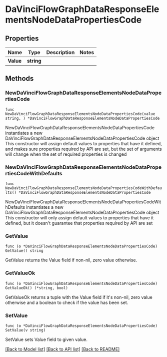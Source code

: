 # DaVinciFlowGraphDataResponseElementsNodeDataPropertiesCode

## Properties

Name | Type | Description | Notes
------------ | ------------- | ------------- | -------------
**Value** | **string** |  | 

## Methods

### NewDaVinciFlowGraphDataResponseElementsNodeDataPropertiesCode

`func NewDaVinciFlowGraphDataResponseElementsNodeDataPropertiesCode(value string, ) *DaVinciFlowGraphDataResponseElementsNodeDataPropertiesCode`

NewDaVinciFlowGraphDataResponseElementsNodeDataPropertiesCode instantiates a new DaVinciFlowGraphDataResponseElementsNodeDataPropertiesCode object
This constructor will assign default values to properties that have it defined,
and makes sure properties required by API are set, but the set of arguments
will change when the set of required properties is changed

### NewDaVinciFlowGraphDataResponseElementsNodeDataPropertiesCodeWithDefaults

`func NewDaVinciFlowGraphDataResponseElementsNodeDataPropertiesCodeWithDefaults() *DaVinciFlowGraphDataResponseElementsNodeDataPropertiesCode`

NewDaVinciFlowGraphDataResponseElementsNodeDataPropertiesCodeWithDefaults instantiates a new DaVinciFlowGraphDataResponseElementsNodeDataPropertiesCode object
This constructor will only assign default values to properties that have it defined,
but it doesn't guarantee that properties required by API are set

### GetValue

`func (o *DaVinciFlowGraphDataResponseElementsNodeDataPropertiesCode) GetValue() string`

GetValue returns the Value field if non-nil, zero value otherwise.

### GetValueOk

`func (o *DaVinciFlowGraphDataResponseElementsNodeDataPropertiesCode) GetValueOk() (*string, bool)`

GetValueOk returns a tuple with the Value field if it's non-nil, zero value otherwise
and a boolean to check if the value has been set.

### SetValue

`func (o *DaVinciFlowGraphDataResponseElementsNodeDataPropertiesCode) SetValue(v string)`

SetValue sets Value field to given value.



[[Back to Model list]](../README.md#documentation-for-models) [[Back to API list]](../README.md#documentation-for-api-endpoints) [[Back to README]](../README.md)


